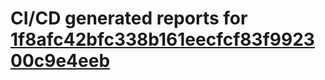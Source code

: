 # CI/CD generated reports for [1f8afc42bfc338b161eecfcf83f992300c9e4eeb](https://github.com/hydephp/develop/commit/1f8afc42bfc338b161eecfcf83f992300c9e4eeb)
